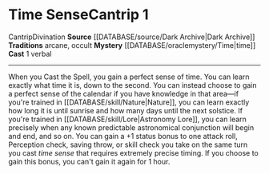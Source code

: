 ﻿---
actions: '[one-action]'
component:
- Verbal
heighten_level: '1'
id: '1193'
level: '1'
mystery: '[[DATABASE/oraclemystery/Time|Time]]'
name: Time Sense
rarity: Common
school: Divination
source: '[[DATABASE/source/Dark Archive|Dark Archive]]'
tradition:
- Arcane
- Occult
trait:
- '[[DATABASE/trait/Cantrip|Cantrip]]'
- '[[DATABASE/trait/Divination|Divination]]'
type: Cantrip

---
# Time Sense<span class="item-type">Cantrip 1</span>

<span class="item-trait">Cantrip</span><span class="item-trait">Divination</span>
**Source** [[DATABASE/source/Dark Archive|Dark Archive]]
**Traditions** arcane, occult
**Mystery** [[DATABASE/oraclemystery/Time|time]]
**Cast** <span class="action-icon">1</span> verbal

---
When you Cast the Spell, you gain a perfect sense of time. You can learn exactly what time it is, down to the second. You can instead choose to gain a perfect sense of the calendar if you have knowledge in that area—if you're trained in [[DATABASE/skill/Nature|Nature]], you can learn exactly how long it is until sunrise and how many days until the next solstice. If you're trained in [[DATABASE/skill/Lore|Astronomy Lore]], you can learn precisely when any known predictable astronomical conjunction will begin and end, and so on.
 You can gain a +1 status bonus to one attack roll, Perception check, saving throw, or skill check you take on the same turn you cast _time sense_ that requires extremely precise timing. If you choose to gain this bonus, you can't gain it again for 1 hour.